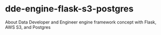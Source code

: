 # dde-engine-flask-s3-postgres
About Data Developer and Engineer engine framework concept with Flask, AWS S3, and Postgres
